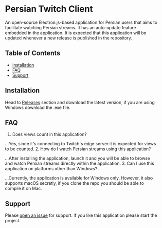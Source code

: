# Persian Twitch Client
An open-source Electron.js-based application for Persian users that aims to facilitate watching Persian streams. It has an auto-update feature embedded in the application. It is expected that this application will be updated whenever a new release is published in the repository.

## Table of Contents

- [Installation](#installation)
- [FAQ](#faq)
- [Support](#support)

## Installation

Head to [Releases](https://github.com/alikhalilifar/persian-twitch-client/releases) section and download the latest version, if you are using Windows download the .exe file.

## FAQ

1. Does views count in this application?

...Yes, since it's connecting to Twitch's edge server it is expected for views to be counted.
2. How do I watch Persian streams using this application?

...After installing the application, launch it and you will be able to browse and watch Persian streams directly within the application.
3. Can I use this application on platforms other than Windows?

...Currently, the application is available for Windows only. However, it also supports macOS secretly, if you clone the repo you should be able to compile it on Mac.

## Support

Please [open an issue](https://github.com/alikhalilifar/bonbastjs/issues/new) for support.
If you like this application please start the project.
